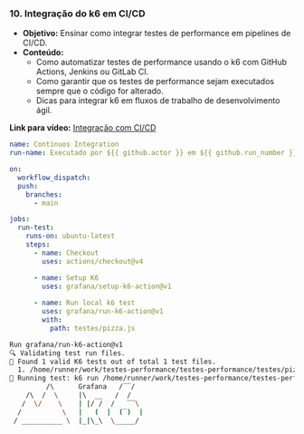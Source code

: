 ### 10. **Integração do k6 em CI/CD**
   - **Objetivo:** Ensinar como integrar testes de performance em pipelines de CI/CD.
   - **Conteúdo:**
     - Como automatizar testes de performance usando o k6 com GitHub Actions, Jenkins ou GitLab CI.
     - Como garantir que os testes de performance sejam executados sempre que o código for alterado.
     - Dicas para integrar k6 em fluxos de trabalho de desenvolvimento ágil.

   **Link para vídeo:** [Integração com CI/CD](#)


```yaml
name: Continuos Integration
run-name: Executado por ${{ github.actor }} em ${{ github.run_number }}

on: 
  workflow_dispatch:
  push:
    branches:
      - main

jobs:
  run-test:
    runs-on: ubuntu-latest
    steps:
      - name: Checkout
        uses: actions/checkout@v4

      - name: Setup K6
        uses: grafana/setup-k6-action@v1
        
      - name: Run local k6 test
        uses: grafana/run-k6-action@v1
        with:
          path: testes/pizza.js
```


```bash
Run grafana/run-k6-action@v1
🔍 Validating test run files.
🧪 Found 1 valid K6 tests out of total 1 test files.
  1. /home/runner/work/testes-performance/testes-performance/testes/pizza.js
🤖 Running test: k6 run /home/runner/work/testes-performance/testes-performance/testes/pizza.js
         /\      Grafana   /‾‾/  
    /\  /  \     |\  __   /  /   
   /  \/    \    | |/ /  /   ‾‾\ 
  /          \   |   (  |  (‾)  |
 / __________ \  |_|\_\  \_____/ 

```